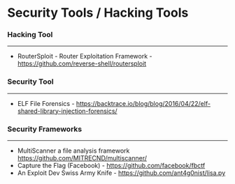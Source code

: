 # Security Tools / Hacking Tools

### Hacking Tool
---
  * RouterSploit - Router Exploitation Framework - https://github.com/reverse-shell/routersploit
  
  
  
### Security Tool
---
  * ELF File Forensics - https://backtrace.io/blog/blog/2016/04/22/elf-shared-library-injection-forensics/
  

### Security Frameworks
---
  * MultiScanner a file analysis framework https://github.com/MITRECND/multiscanner/
  * Capture the Flag (Facebook) - https://github.com/facebook/fbctf
  * An Exploit Dev Swiss Army Knife - https://github.com/ant4g0nist/lisa.py
